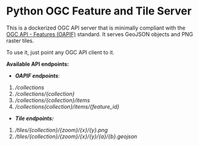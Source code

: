 # Python OGC Feature and Tile Server

This is a dockerized OGC API server that is minimally compliant with the [OGC API - Features (OAPIF)](https://docs.opengeospatial.org/is/17-069r3/17-069r3.html) standard.
It serves GeoJSON objects and PNG raster tiles.

To use it, just point any OGC API client to it.

**Available API endpoints:**

*  ***OAPIF endpoints***:
1. */collections*
2. */collections/{collection}*
3. */collections/{collection}/items*
4. */collections{collection}/items/{feature_id}*

* ***Tile endpoints:***
1. */tiles/{collection}/{zoom}/{x}/{y}.png*
2. */tiles/{collection}/{zoom}/{x}/{y}/{a}/{b}.geojson*
